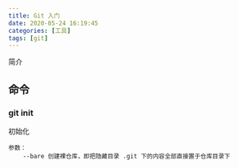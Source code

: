 ```yaml
---
title: Git 入门
date: 2020-05-24 16:19:45
categories: [工具]
tags: [git]
---
```


简介
<!--more-->

## 命令
### git init
初始化

    参数：
        --bare 创建裸仓库，即把隐藏目录 .git 下的内容全部直接置于仓库目录下
